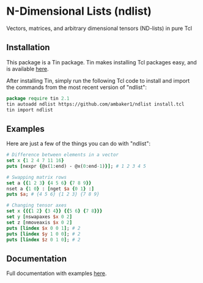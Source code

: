 # N-Dimensional Lists (ndlist)
Vectors, matrices, and arbitrary dimensional tensors (ND-lists) in pure Tcl

## Installation
This package is a Tin package. 
Tin makes installing Tcl packages easy, and is available [here](https://github.com/ambaker1/Tin).

After installing Tin, simply run the following Tcl code to install and import the commands from the most recent version of "ndlist":
```tcl
package require tin 2.1
tin autoadd ndlist https://github.com/ambaker1/ndlist install.tcl
tin import ndlist
```

## Examples

Here are just a few of the things you can do with "ndlist":

```tcl
# Difference between elements in a vector
set x {1 2 4 7 11 16}
puts [nexpr {@x(1:end) - @x(0:end-1)}]; # 1 2 3 4 5
```

```tcl
# Swapping matrix rows
set a {{1 2 3} {4 5 6} {7 8 9}}
nset a {1 0} : [nget $a {0 1} :]
puts $a; # {4 5 6} {1 2 3} {7 8 9}
```

```tcl
# Changing tensor axes
set x {{{1 2} {3 4}} {{5 6} {7 8}}}
set y [nswapaxes $x 0 2]
set z [nmoveaxis $x 0 2]
puts [lindex $x 0 0 1]; # 2
puts [lindex $y 1 0 0]; # 2
puts [lindex $z 0 1 0]; # 2
```

## Documentation

Full documentation with examples [here](https://raw.githubusercontent.com/ambaker1/ndlist/main/doc/ndlist.pdf).

